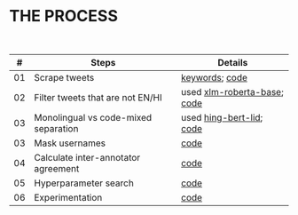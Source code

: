 </br>

# THE PROCESS

</br>

| # | Steps 	| Details 	|
|:-----:|--------	|---------	|
| 01 | Scrape tweets	| [keywords](); [code]() |
| 02 | Filter tweets that are not EN/HI 	| used [xlm-roberta-base](https://huggingface.co/papluca/xlm-roberta-base-language-detection); [code]() |
| 03 | Monolingual vs code-mixed separation | used [hing-bert-lid](https://huggingface.co/l3cube-pune/hing-bert-lid); [code]()	|
| 03 | Mask usernames 	| [code]()	|
| 04 | Calculate inter-annotator agreement	| [code]() |
| 05 | Hyperparameter search	| [code]()	|
| 06 | Experimentation | [code]() |
